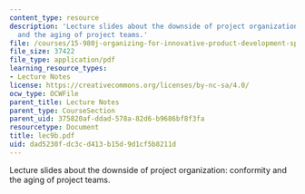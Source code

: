 ```yaml
---
content_type: resource
description: 'Lecture slides about the downside of project organization: conformity
  and the aging of project teams.'
file: /courses/15-980j-organizing-for-innovative-product-development-spring-2007/dad5230fdc3cd413b15d9d1cf5b8211d_lec9b.pdf
file_size: 37422
file_type: application/pdf
learning_resource_types:
- Lecture Notes
license: https://creativecommons.org/licenses/by-nc-sa/4.0/
ocw_type: OCWFile
parent_title: Lecture Notes
parent_type: CourseSection
parent_uid: 375820af-ddad-578a-82d6-b9686bf8f3fa
resourcetype: Document
title: lec9b.pdf
uid: dad5230f-dc3c-d413-b15d-9d1cf5b8211d
---
```

Lecture slides about the downside of project organization: conformity and the aging of project teams.